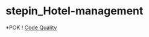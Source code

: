 # stepin_Hotel-management
*POK
! [Code Quality](https://www.code-inspector.com/project/27642/score/svg)
